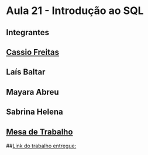 # Aula 21 - Introdução ao SQL 

## Integrantes
## [Cassio Freitas](https://github.com/cassiofreitas)
## Laís Baltar
## Mayara Abreu
## Sabrina Helena

## [Mesa de Trabalho](./SQLQuery1.sql)

##[Link do trabalho entregue:](https://github.com/wssantanna/mercado-eletr-nico-0522cdmencn01bred/blob/main/21/ENTREGAS/GRUPO2.md)
